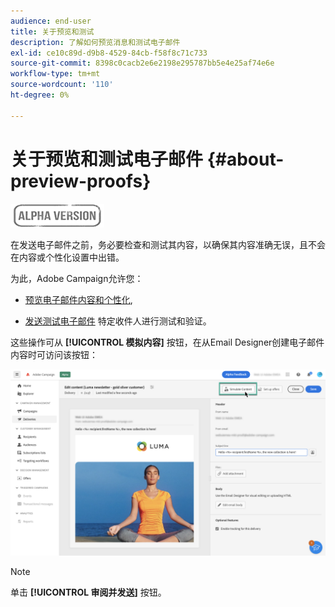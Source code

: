 ```yaml
---
audience: end-user
title: 关于预览和测试
description: 了解如何预览消息和测试电子邮件
exl-id: ce10c89d-d9b8-4529-84cb-f58f8c71c733
source-git-commit: 8398c0cacb2e6e2198e295787bb5e4e25af74e6e
workflow-type: tm+mt
source-wordcount: '110'
ht-degree: 0%

---
```


# 关于预览和测试电子邮件 {#about-preview-proofs}

![](../assets/do-not-localize/badge.png)

在发送电子邮件之前，务必要检查和测试其内容，以确保其内容准确无误，且不会在内容或个性化设置中出错。

为此，Adobe Campaign允许您：

* [预览电子邮件内容和个性化](#preview),

<!--* [Check the email rendering](#rendering) in popular desktop, mobile and web-based clients,-->
* [发送测试电子邮件](#send-proofs) 特定收件人进行测试和验证。

这些操作可从 **[!UICONTROL 模拟内容]** 按钮，在从Email Designer创建电子邮件内容时可访问该按钮：

![](assets/simulate.png)

>[!NOTE]
>
>单击 **[!UICONTROL 审阅并发送]** 按钮。
